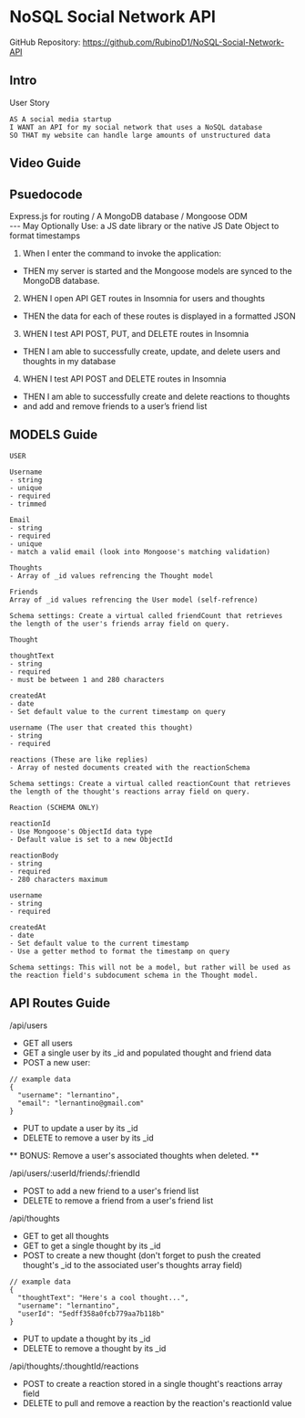 # NoSQL Social Network API

GitHub Repository: https://github.com/RubinoD1/NoSQL-Social-Network-API

## Intro

User Story

```
AS A social media startup
I WANT an API for my social network that uses a NoSQL database
SO THAT my website can handle large amounts of unstructured data
```

## Video Guide 

## Psuedocode 

Express.js for routing /  A MongoDB database  /  Mongoose ODM  
--- May Optionally Use: a JS date library or the native JS Date Object to format timestamps 

1) When I enter the command to invoke the application:
- THEN my server is started and the Mongoose models are synced to the MongoDB database.

2) WHEN I open API GET routes in Insomnia for users and thoughts
-  THEN the data for each of these routes is displayed in a formatted JSON

3) WHEN I test API POST, PUT, and DELETE routes in Insomnia
- THEN I am able to successfully create, update, and delete users and thoughts in my database

4) WHEN I test API POST and DELETE routes in Insomnia
- THEN I am able to successfully create and delete reactions to thoughts 
- and add and remove friends to a user’s friend list

## MODELS Guide
```
USER

Username 
- string 
- unique
- required
- trimmed

Email 
- string 
- required
- unique 
- match a valid email (look into Mongoose's matching validation)

Thoughts 
- Array of _id values refrencing the Thought model 

Friends 
Array of _id values refrencing the User model (self-refrence)

Schema settings: Create a virtual called friendCount that retrieves the length of the user's friends array field on query.
```
```
Thought 

thoughtText
- string 
- required
- must be between 1 and 280 characters

createdAt
- date
- Set default value to the current timestamp on query

username (The user that created this thought)
- string 
- required

reactions (These are like replies)
- Array of nested documents created with the reactionSchema

Schema settings: Create a virtual called reactionCount that retrieves the length of the thought's reactions array field on query.
```
```
Reaction (SCHEMA ONLY)

reactionId
- Use Mongoose's ObjectId data type
- Default value is set to a new ObjectId

reactionBody 
- string 
- required
- 280 characters maximum

username 
- string 
- required

createdAt
- date 
- Set default value to the current timestamp
- Use a getter method to format the timestamp on query

Schema settings: This will not be a model, but rather will be used as the reaction field's subdocument schema in the Thought model.
```

## API Routes Guide

/api/users
- GET all users 
- GET a single user by its _id and populated thought and friend data 
- POST a new user:

```
// example data
{
  "username": "lernantino",
  "email": "lernantino@gmail.com"
}
```
- PUT to update a user by its _id 
- DELETE to remove a user by its _id 

** BONUS: Remove a user's associated thoughts when deleted. **


/api/users/:userId/friends/:friendId
- POST to add a new friend to a user's friend list
- DELETE to remove a friend from a user's friend list


/api/thoughts
- GET to get all thoughts 
- GET to get a single thought by its _id
- POST to create a new thought 
(don't forget to push the created thought's _id to the associated user's thoughts array field)

```
// example data
{
  "thoughtText": "Here's a cool thought...",
  "username": "lernantino",
  "userId": "5edff358a0fcb779aa7b118b"
}
```

- PUT to update a thought by its _id 
- DELETE to remove a thought by its _id 


/api/thoughts/:thoughtId/reactions
- POST to create a reaction stored in a single thought's reactions array field
- DELETE to pull and remove a reaction by the reaction's reactionId value